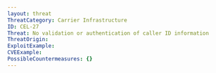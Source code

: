 ```yaml
---
layout: threat
ThreatCategory: Carrier Infrastructure
ID: CEL-27
Threat: No validation or authentication of caller ID information
ThreatOrigin:
ExploitExample:
CVEExample:
PossibleCountermeasures: {}
---
```

